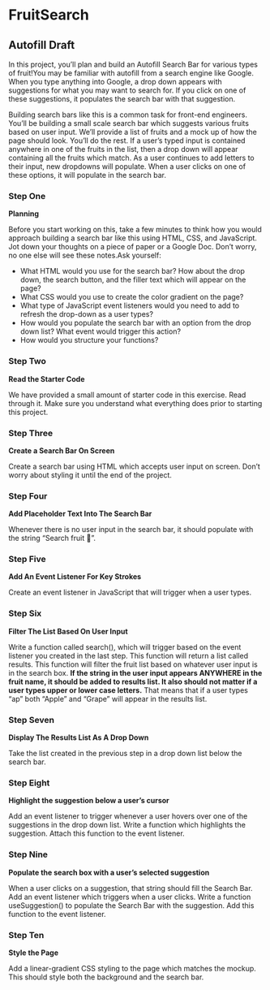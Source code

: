 # FruitSearch
## Autofill Draft

In this project, you’ll plan and build an Autofill Search Bar for various types of fruit!You may be familiar with autofill from a search engine like Google. When you type anything into Google, a drop down appears with suggestions for what you may want to search for. If you click on one of these suggestions, it populates the search bar with that suggestion.

Building search bars like this is a common task for front-end engineers. You’ll be building a small scale search bar which suggests various fruits based on user input. We’ll provide a list of fruits and a mock up of how the page should look. You’ll do the rest. If a user’s typed input is contained anywhere in one of the fruits in the list, then a drop down will appear containing all the fruits which match. As a user continues to add letters to their input, new dropdowns will populate. When a user clicks on one of these options, it will populate in the search bar.

### Step One

**Planning**

Before you start working on this, take a few minutes to think how you would approach building a search bar like this using HTML, CSS, and JavaScript. Jot down your thoughts on a piece of paper or a Google Doc. Don’t worry, no one else will see these notes.Ask yourself:

- What HTML would you use for the search bar? How about the drop down, the search button, and the filler text which will appear on the page?
- What CSS would you use to create the color gradient on the page?
- What type of JavaScript event listeners would you need to add to refresh the drop-down as a user types?
- How would you populate the search bar with an option from the drop down list? What event would trigger this action?
- How would you structure your functions?

### Step Two

**Read the Starter Code**

We have provided a small amount of starter code in this exercise. Read through it. Make sure you understand what everything does prior to starting this project. 

### Step Three

**Create a Search Bar On Screen**

Create a search bar using HTML which accepts user input on screen. Don’t worry about styling it until the end of the project.

### Step Four

**Add Placeholder Text Into The Search Bar**

Whenever there is no user input in the search bar, it should populate with the string “Search fruit 🍎”.

### Step Five

**Add An Event Listener For Key Strokes**

Create an event listener in JavaScript that will trigger when a user types.

### Step Six

**Filter The List Based On User Input**

Write a function called search(), which will trigger based on the event listener you created in the last step. This function will return a list called results. This function will filter the fruit list based on whatever user input is in the search box. **If the string in the user input appears ANYWHERE in the fruit name, it should be added to results list. It also should not matter if a user types upper or lower case letters.** That means that if a user types “ap” both “Apple” and “Grape” will appear in the results list. 

### Step Seven

**Display The Results List As A Drop Down** 

Take the list created in the previous step in a drop down list below the search bar.

### **Step Eight**

**Highlight the suggestion below a user’s cursor**

Add an event listener to trigger whenever a user hovers over one of the suggestions in the drop down list. Write a function which highlights the suggestion. Attach this function to the event listener.

### Step Nine

**Populate the search box with a user’s selected suggestion**

When a user clicks on a suggestion, that string should fill the Search Bar. Add an event listener which triggers when a user clicks. Write a function useSuggestion() to populate the Search Bar with the suggestion. Add this function to the event listener.

### Step Ten

**Style the Page**

Add a linear-gradient CSS styling to the page which matches the mockup. This should style both the background and the search bar.
